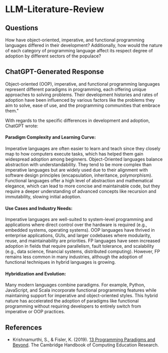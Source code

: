 # LLM-Literature-Review

## Questions

How have object-oriented, imperative, and functional programming languages differed in their development? Additionally, how would the nature of each category of programming language affect its respect degree of adoption by different sectors of the populace?


## ChatGPT-Generated Response

Object-oriented (OOP), imperative, and functional programming languages represent different paradigms in programming, each offering unique approaches to solving problems. Their development histories and rates of adoption have been influenced by various factors like the problems they aim to solve, ease of use, and the programming communities that embrace them."

With regards to the specific differences in development and adoption, ChatGPT wrote:

#### Paradigm Complexity and Learning Curve:

Imperative languages are often easier to learn and teach since they closely map to how computers execute tasks, which has helped them gain widespread adoption among beginners.
Object-Oriented languages balance abstraction with understandability. They tend to be more complex than imperative languages but are widely used due to their alignment with software design principles (encapsulation, inheritance, polymorphism).
Functional languages offer a high level of abstraction and mathematical elegance, which can lead to more concise and maintainable code, but they require a deeper understanding of advanced concepts like recursion and immutability, slowing initial adoption.

#### Use Cases and Industry Needs:

Imperative languages are well-suited to system-level programming and applications where direct control over the hardware is required (e.g., embedded systems, operating systems).
OOP languages have thrived in enterprise applications, GUIs, and larger codebases where modularity, reuse, and maintainability are priorities.
FP languages have seen increased adoption in fields that require parallelism, fault tolerance, and scalability (e.g., data science, financial systems, distributed computing). However, FP remains less common in many industries, although the adoption of functional techniques in hybrid languages is growing.

#### Hybridization and Evolution:

Many modern languages combine paradigms. For example, Python, JavaScript, and Scala incorporate functional programming features while maintaining support for imperative and object-oriented styles.
This hybrid nature has accelerated the adoption of paradigms like functional programming without requiring developers to entirely switch from imperative or OOP practices.


## References

- Krishnamurthi, S., & Fisler, K. (2019). [13 Programming Paradigms and Beyond](https://books.google.com/books?id=vmAwEAAAQBAJ&lpg=PA377&ots=1msDHU7ZcC&dq=programming%20paradigms&lr&pg=PA377#v=onepage&q=programming%20paradigms&f=false). The Cambridge Handbook of Computing Education Research.
